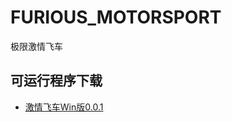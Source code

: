 # FURIOUS_MOTORSPORT
极限激情飞车

## 可运行程序下载  
* [激情飞车Win版0.0.1](https://github.com/XINCGer/FURIOUS_MOTORSPORT/releases/download/0.0.1/furious_motorsport_win0.0.1.rar)  
